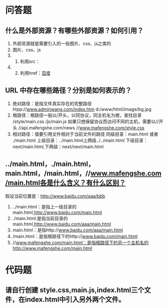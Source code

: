 # 问答题
## 什么是外部资源？有哪些外部资源？如何引用？
1. 外部资源就是需要引入的一些图片、css、js之类的
2. 图片、css、js
3. 1. 利用src：<imag src="xxx.jpg" />
   <script type="text/javascript" src="xxx.js"></script>
3. 2. 利用href：<a href="http://www.baidu.com">百度</a>
   <link href="xxx.cs" rel="stylesheet" />


## URL 中存在哪些路径？分别是如何表示的？
1. 绝对路径：是指文件真实存在的完整路径 htpp://www.adminwang.com/index.htm
   d:/www/html/image/bg.jpg
2. 根路径：根路径一般以/开头，以同协议，同主机名为根，查找目录
   /style/main.css
   /js/main.js
   如果只想保留协议而访问不同的主机，需要以//开头
   //api.mafengshe.com/news
   //www.mafengshe.com/style.css
3. 相对路径：值要引用文件相对于当前文件的路径
   同级目录：main.html 或者 ./main.html
   上级目录：../main.html上两级../../main.html
   下级目录：next/main.html,下两级：next/next/main.html


## ../main.html，./main.html，main.html，/main.html，//www.mafengshe.com/main.html各是什么含义？有什么区别？
假设当前位置是：http://www.baidu.com/aaa/bbb
1. ../main.html：是指上一级目录的main.html,http://www.baidu.com/main.html
2. ./main.html:是指当前目录的main.html,http://www.baidu.com/aaa/main.html
3. main.html：是指http://www.baidu.com/aaa/main.html
4. /main.html：是指根路径下的http://www.baidu.com/main.html
5. //www.mafengshe.com/main.html：是指根路径下的另一个主机名的http://www.mafengshe.com/main.html

# 代码题
## 请自行创建 style.css,main.js,index.html三个文件，在index.html中引入另外两个文件。